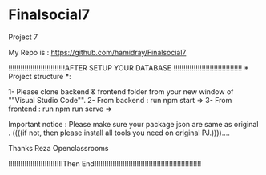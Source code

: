 # Finalsocial7
Project 7

My Repo is :
https://github.com/hamidray/Finalsocial7

!!!!!!!!!!!!!!!!!!!!!!!!!!!!AFTER SETUP YOUR DATABASE !!!!!!!!!!!!!!!!!!!!!!!!!!!!!!!!!!
                          * Project structure *:

1- Please clone backend & frontend folder from your new window of ""Visual Studio Code"".
2- From backend : run npm start =>
3- From frontend : run npm run serve =>

Important notice : Please make sure your package json are same as original . 
((((if not, then please install all tools you need on original PJ.))))....

Thanks Reza 
Openclassrooms 


!!!!!!!!!!!!!!!!!!!!!!!!!!!Then End!!!!!!!!!!!!!!!!!!!!!!!!!!!!!!!!!!!!!!!!!!!!!!!!!!!!! 
